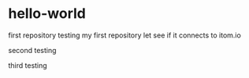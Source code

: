 # hello-world
first repository
testing my first repository
let see if it connects to itom.io

second testing

third testing

